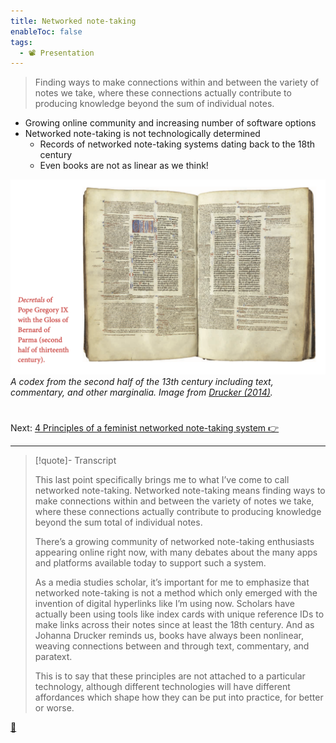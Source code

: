 ```yaml
---
title: Networked note-taking
enableToc: false
tags:
  - 📽️ Presentation
---
```



 > 
 > Finding ways to make connections within and between the variety of notes we take, where these connections actually contribute to producing knowledge beyond the sum of individual notes.

* Growing online community and increasing number of software options
* Networked note-taking is not technologically determined
  * Records of networked note-taking systems dating back to the 18th century
  * Even books are not as linear as we think!

![Screenshot 2023-04-12 at 14.10.15.png](Screenshot%202023-04-12%20at%2014.10.15.png)
*A codex from the second half of the 13th century including text, commentary, and other marginalia. Image from [Drucker (2014)](References/Drucker,%20%202014.md).* 

# 

Next: [4 Principles of a feminist networked note-taking system 👉](4%20Principles%20of%20a%20feminist%20networked%20note-taking%20system.md)

---

 > 
 > \[!quote\]- Transcript
 > 
 > This last point specifically brings me to what I’ve come to call networked note-taking. Networked note-taking means finding ways to make connections within and between the variety of notes we take, where these connections actually contribute to producing knowledge beyond the sum total of individual notes.
 > 
 > There’s a growing community of networked note-taking enthusiasts appearing online right now, with many debates about the many apps and platforms available today to support such a system.
 > 
 > As a media studies scholar, it’s important for me to emphasize that networked note-taking is not a method which only emerged with the invention of digital hyperlinks like I’m using now. Scholars have actually been using tools like index cards with unique reference IDs to make links across their notes since at least the 18th century. And as Johanna Drucker reminds us, books have always been nonlinear, weaving connections between and through text, commentary, and paratext.
 > 
 > This is to say that these principles are not attached to a particular technology, although different technologies will have different affordances which shape how they can be put into practice, for better or worse.

[📖](Four%20principles%20of%20a%20feminist%20note-taking%20methodology.md)
